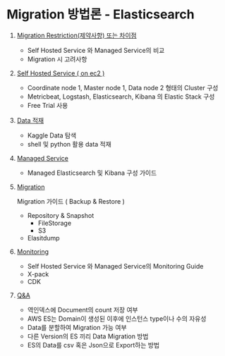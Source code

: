 # Migration 방법론 - Elasticsearch

1. [Migration Restriction(제약사항) 또는 차이점](#compare-es)
   
   - Self Hosted Service 와 Managed Service의 비교
   - Migration 시 고려사항
   
2. [Self Hosted Service ( on ec2 )](#installed-es/selfhostedes.html)
   
   - Coordinate node 1, Master node 1, Data node 2 형태의 Cluster 구성
   - Metricbeat, Logstash, Elasticsearch, Kibana 의 Elastic Stack 구성
   - Free Trial 사용
   
3. [Data 적재](data-input-es/dataInputes.html)
   
   - Kaggle Data 탐색
   - shell 및 python 활용 data 적재
   
4. [Managed Service](managed-es/managedes.html)
   
   - Managed Elasticsearch 및 Kibana 구성 가이드
   
5. [Migration](migration-es/migrationes.html)
   
   Migration 가이드 ( Backup & Restore )
   
   - Repository & Snapshot
     - FileStorage
     - S3
   - Elasitdump
   
6. [Monitoring](monitoring-es/monitoringes.html)

   - Self Hosted Service 와 Managed Service의 Monitoring Guide
   - X-pack
   - CDK

7. [Q&A](additional-es\additional-es.html)

   - 역인덱스에 Document의 count 저장 여부
   - AWS ES는 Domain이 생성된 이후에 인스턴스 type이나 수의 자유성
   - Data를 분할하여 Migration 가능 여부
   - 다른 Version의 ES 끼리 Data Migration 방법
   - ES의 Data를 csv 혹은 Json으로 Export하는 방법
